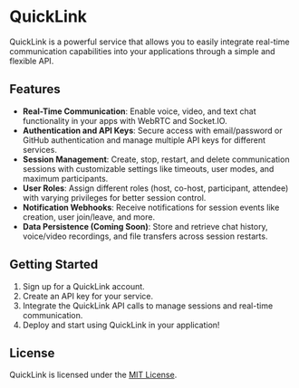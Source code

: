 # QuickLink

QuickLink is a powerful service that allows you to easily integrate real-time communication capabilities into your applications through a simple and flexible API.

## Features

- **Real-Time Communication**: Enable voice, video, and text chat functionality in your apps with WebRTC and Socket.IO.
- **Authentication and API Keys**: Secure access with email/password or GitHub authentication and manage multiple API keys for different services.
- **Session Management**: Create, stop, restart, and delete communication sessions with customizable settings like timeouts, user modes, and maximum participants.
- **User Roles**: Assign different roles (host, co-host, participant, attendee) with varying privileges for better session control.
- **Notification Webhooks**: Receive notifications for session events like creation, user join/leave, and more.
- **Data Persistence (Coming Soon)**: Store and retrieve chat history, voice/video recordings, and file transfers across session restarts.

## Getting Started

1. Sign up for a QuickLink account.
2. Create an API key for your service.
3. Integrate the QuickLink API calls to manage sessions and real-time communication.
4. Deploy and start using QuickLink in your application!


## License

QuickLink is licensed under the [MIT License](https://mit-license.org).
